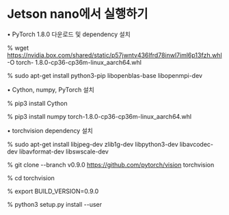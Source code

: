 
# Jetson	nano에서 실행하기
• PyTorch 1.8.0 다운로드 및 dependency	설치

%	wget https://nvidia.box.com/shared/static/p57jwntv436lfrd78inwl7iml6p13fzh.whl -O	torch- 1.8.0-cp36-cp36m-linux_aarch64.whl

%	sudo apt-get	install	python3-pip	libopenblas-base	libopenmpi-dev

• Cython,	numpy, PyTorch 설치

%	pip3	install	Cython

%	pip3	install	numpy torch-1.8.0-cp36-cp36m-linux_aarch64.whl

• torchvision dependency	설치

%	sudo apt-get	install	libjpeg-dev	zlib1g-dev	libpython3-dev	libavcodec-dev	libavformat-dev	libswscale-dev

%	git	clone	--branch	v0.9.0	https://github.com/pytorch/vision torchvision

%	cd	torchvision

%	export	BUILD_VERSION=0.9.0

%	python3	setup.py install	--user
